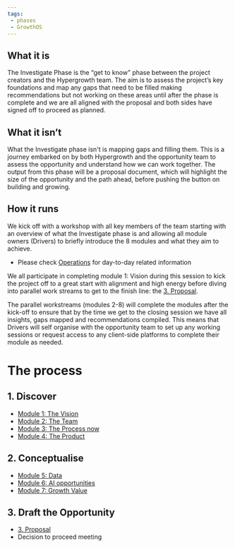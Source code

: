 ```yaml
---
tags: 
 - phases
 - GrowthOS
---
```

## What it is

The Investigate Phase is the “get to know” phase between the project creators and the Hypergrowth team. The aim is to assess the project’s key foundations and map any gaps that need to be filled making recommendations but not working on these areas until after the phase is complete and we are all aligned with the proposal and both sides have signed off to proceed as planned.

## What it isn’t

What the Investigate phase isn't is mapping gaps and filling them. This is a journey embarked on by both Hypergrowth and the opportunity team to assess the opportunity and understand how we can work together. The output from this phase will be a proposal document, which will highlight the size of the opportunity and the path ahead, before pushing the button on building and growing. 

## How it runs

We kick off with a workshop with all key members of the team starting with an overview of what the Investigate phase is and allowing all module owners (Drivers) to briefly introduce the 8 modules and what they aim to achieve. 

-   Please check [Operations](https://hypergrowthhq.atlassian.net/wiki/spaces/MOOD/pages/878247937) for day-to-day related information
    

We all participate in completing module 1: Vision during this session to kick the project off to a great start with alignment and high energy before diving into parallel work streams to get to the finish line: the [3. Proposal](https://hypergrowthhq.atlassian.net/wiki/spaces/MOOD/pages/876773439). 

The parallel workstreams (modules 2-8) will complete the modules after the kick-off to ensure that by the time we get to the closing session we have all insights, gaps mapped and recommendations compiled. This means that Drivers will self organise with the opportunity team to set up any working sessions or request access to any client-side platforms to complete their module as needed.

# The process

## 1. Discover
-   [Module 1: The Vision](https://hypergrowthhq.atlassian.net/wiki/spaces/MOOD/pages/874610765)
-   [Module 2: The Team](https://hypergrowthhq.atlassian.net/wiki/spaces/MOOD/pages/874676768)
-   [Module 3: The Process now](https://hypergrowthhq.atlassian.net/wiki/spaces/MOOD/pages/874676576)
-   [Module 4: The Product](https://hypergrowthhq.atlassian.net/wiki/spaces/MOOD/pages/874676602)
    
## 2. Conceptualise
-   [Module 5: Data](https://hypergrowthhq.atlassian.net/wiki/spaces/MOOD/pages/874676631/Module+5%3A+Data+Deep+Dive)
-   [Module 6: AI opportunities](https://hypergrowthhq.atlassian.net/wiki/spaces/MOOD/pages/875397140)
-   [Module 7: Growth Value](https://hypergrowthhq.atlassian.net/wiki/spaces/MOOD/pages/874676725)
    
## 3. Draft the Opportunity
-   [3. Proposal](https://hypergrowthhq.atlassian.net/wiki/spaces/MOOD/pages/876773439)
-   Decision to proceed meeting